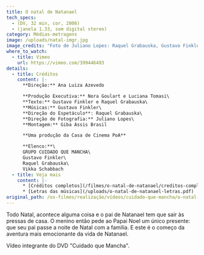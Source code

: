 ```yaml
---
title: O natal de Natanael
tech_specs:
  - (DV, 32 min, cor, 2006)
  - (janela 1.33, som digital stereo)
category: Médias-metragens
image: /uploads/natal-imgr.jpg
image_credits: "Foto de Juliano Lopes: Raquel Grabauska, Gustavo Finkler e Vika Schabbach"
where_to_watch:
  - title: Vimeo
    url: https://vimeo.com/399446493
details:
  - title: Créditos
    content: |-
      **Direção:** Ana Luiza Azevedo

      **Produção Executiva:** Nora Goulart e Luciana Tomasi\
      **Texto:** Gustavo Finkler e Raquel Grabauska\
      **Músicas:** Gustavo Finkler\
      **Direção do Espetáculo**: Raquel Grabauska\
      **Direção de Fotografia:** Juliano Lopes\
      **Montagem:** Giba Assis Brasil

      **Uma produção da Casa de Cinema PoA**

      **Elenco:**\
      GRUPO CUIDADO QUE MANCHA\
      Gustavo Finkler\
      Raquel Grabauska\
      Vikka Schabbach
  - title: Veja mais
    content: |-
      * [Créditos completos](/filmes/o-natal-de-natanael/creditos-completos)
      * [Letras das músicas](/uploads/o-natal-de-natanael-letras.pdf)
original_path: /os-filmes/realização/vídeos/cuidado-que-mancha/o-natal-de-natanael.html
---
```

Todo Natal, acontece alguma coisa e o pai de Natanael tem que sair às pressas de casa. O menino então pede ao Papai Noel um único presente: que seu pai passe a noite de Natal com a família. E este é o começo da aventura mais emocionante da vida de Natanael.

Vídeo integrante do DVD "Cuidado que Mancha".